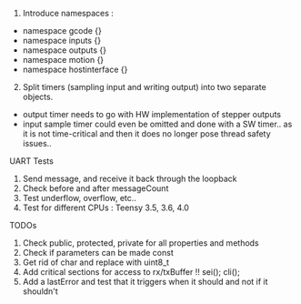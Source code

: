 1. Introduce namespaces :
*   namespace gcode {}
*   namespace inputs {}
*   namespace outputs {}
*   namespace motion {}
*   namespace hostinterface {}

2. Split timers (sampling input and writing output) into two separate objects.
*   output timer needs to go with HW implementation of stepper outputs
*   input sample timer could even be omitted and done with a SW timer.. as it is not time-critical and then it does no longer pose thread safety issues..




UART Tests
1. Send message, and receive it back through the loopback
2. Check before and after messageCount
3. Test underflow, overflow, etc..
4. Test for different CPUs : Teensy 3.5, 3.6, 4.0

TODOs

1. Check public, protected, private for all properties and methods
2. Check if parameters can be made const
3. Get rid of char and replace with uint8_t
4. Add critical sections for access to rx/txBuffer !! sei(); cli();
5. Add a lastError and test that it triggers when it should and not if it shouldn't